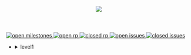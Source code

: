 <header>
  <a href="https://programmers.co.kr/learn/challenges" title="Go programmers">
  <img src="https://capsule-render.vercel.app/api?type=Rounded&color=timeGradient&height=300&section=header&text=Algorithm%20Study&animation=twinkling&fontSize=90&desc=Programmers&fontColor=ffffff&descAlignY=70&descAlign=82" />
  </a>
</header>

<div align="left">
  <a href="https://github.com/YunWonYong/Programmers/milestones">
    <img src="https://img.shields.io/github/milestones/open/YunWonYong/Programmers?style=for-the-badge" alt="open milestones">
  </a>
  <a href="https://github.com/YunWonYong/Programmers/pulls?q=is%3Aopen+is%3Apr">
    <img src="https://img.shields.io/github/issues-pr/YunWonYong/Programmers?color=green&style=for-the-badge" alt="open rp">
  </a>
  <a href="https://github.com/YunWonYong/Programmers/pulls?q=is%3Apr+is%3Aclosed">
    <img src="https://img.shields.io/github/issues-pr-closed/YunWonYong/Programmers?color=red&style=for-the-badge" alt="closed rp">
  </a>
  <a href="https://github.com/YunWonYong/Programmers/issues?q=is%3Aopen+is%3Aissue">
    <img src="https://img.shields.io/github/issues/YunWonYong/Programmers?color=green&style=for-the-badge" alt="open issues">
  </a>
  <a href="https://github.com/YunWonYong/Programmers/issues?q=is%3Aissue+is%3Aclosed">
    <img src="https://img.shields.io/github/issues-closed/YunWonYong/Programmers?color=red&style=for-the-badge" alt="closed issues">
  </a>
</div>

<ul>
  <li>
    <details>
      <summary>
        level1
      </summary>
      <div>
        
        <a href="https://github.com/YunWonYong/Programmers/tree/ywy" title="ywy branch">ywy</a>&nbsp;
        <a href="https://github.com/YunWonYong/Programmers/tree/andy" title="andy branch">andy</a>&nbsp;
        <a href="https://github.com/YunWonYong/Programmers/tree/nattybear" title="nattybear branch">nattybear</a>&nbsp;
      </div>
    </details> 
  </li>
</ul>
